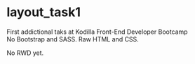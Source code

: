 # layout_task1

First addictional taks at Kodilla Front-End Developer Bootcamp <br>
No Bootstrap and SASS. Raw HTML and CSS.

No RWD yet. 